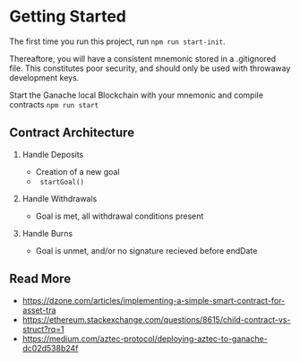 # Getting Started

The first time you run this project, run `npm run start-init`. 

Thereaftore, you will have a consistent mnemonic stored in a .gitignored file. This constitutes poor security, and should only be used with throwaway development keys.

Start the Ganache local Blockchain with your mnemonic and compile contracts
`npm run start`

## Contract Architecture

1) Handle Deposits
	- Creation of a new goal
	- ` startGoal()`
	
2) Handle Withdrawals
	- Goal is met, all withdrawal conditions present
3) Handle Burns
	- Goal is unmet, and/or no signature recieved before endDate

## Read More
- https://dzone.com/articles/implementing-a-simple-smart-contract-for-asset-tra
- https://ethereum.stackexchange.com/questions/8615/child-contract-vs-struct?rq=1
- https://medium.com/aztec-protocol/deploying-aztec-to-ganache-dc02d538b24f

